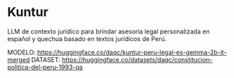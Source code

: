 # Kuntur
LLM de contexto jurídico para brindar asesoría legal personalizada en español y quechua basado en textos jurídicos de Perú.

MODELO:
https://huggingface.co/daqc/kuntur-peru-legal-es-gemma-2b-it-merged
DATASET:
https://huggingface.co/datasets/daqc/constitucion-politica-del-peru-1993-qa
